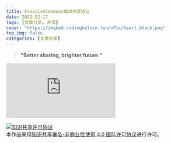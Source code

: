 ```yaml
---
title: CreativeCommons知识共享协议
date: 2022-02-17
tags: [文章分享, 开源]
cover: "https://imgbed.codingkelvin.fun/uPic/heart.black.png"
top_img: false
categories: [文章分享]
---
```


>**"Better sharing, brighter future."**

<iframe src="https://player.bilibili.com/player.html?aid=30312175&bvid=BV11W411D7PP&cid=52880395&page=1" scrolling="no" border="0" frameborder="no" framespacing="0" allowfullscreen="true"> </iframe>

<a rel="license" href="http://creativecommons.org/licenses/by-nc/4.0/"><img alt="知识共享许可协议" style="border-width:0" src="https://i.creativecommons.org/l/by-nc/4.0/88x31.png" /></a><br />本作品采用<a rel="license" href="http://creativecommons.org/licenses/by-nc/4.0/">知识共享署名-非商业性使用 4.0 国际许可协议</a>进行许可。

